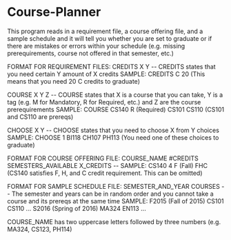 # Course-Planner

This program reads in a requirement file, a course offering file, and a sample schedule and it will tell you whether you are set to graduate or if there are mistakes or errors within your schedule (e.g. missing prerequirements, course not offered in that semester, etc.)

FORMAT FOR REQUIREMENT FILES:
CREDITS X Y     --     CREDITS states that you need certain Y amount of X credits
                         SAMPLE: CREDITS C 20 (This means that you need 20 C credits to graduate)
                         
COURSE X Y Z    --     COURSE states that X is a course that you can take, Y is a tag (e.g. M for Mandatory, R for Required, etc.) and Z                          are the course prerequirements 
                         SAMPLE: COURSE CS140 R (Required) CS101 CS110 (CS101 and CS110 are prereqs)
                         
CHOOSE X Y      --     CHOOSE states that you need to choose X from Y choices
                         SAMPLE: CHOOSE 1 BI118 CH107 PH113 (You need one of these choices to graduate)
                         
FORMAT FOR COURSE OFFERING FILE:
COURSE_NAME  #CREDITS SEMESTERS_AVAILABLE X_CREDITS       --        SAMPLE: CS140 4 F (Fall) FHC (CS140 satisfies F, H, and C credit                                                                           requirement. This can be omitted)

FORMAT FOR SAMPLE SCHEDULE FILE:
SEMESTER_AND_YEAR COURSES       --        The semester and years can be in random order and you cannot take a course and its prereqs at the                                           same time
                                          SAMPLE: F2015 (Fall of 2015) CS101 CS110 ...
                                                  S2016 (Spring of 2016) MA324 EN113 ...

COURSE_NAME has two uppercase letters followed by three numbers (e.g. MA324, CS123, PH114)
